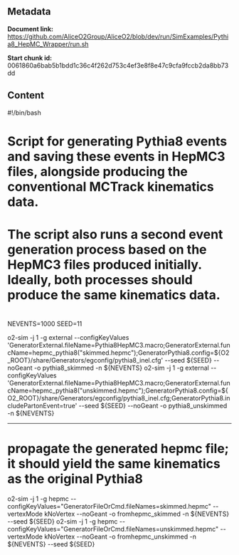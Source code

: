 ## Metadata

**Document link:** https://github.com/AliceO2Group/AliceO2/blob/dev/run/SimExamples/Pythia8_HepMC_Wrapper/run.sh

**Start chunk id:** 0061860a6bab5b1bdd1c36c4f262d753c4ef3e8f8e47c9cfa9fccb2da8bb73dd

## Content

#!/bin/bash

#
# Script for generating Pythia8 events and saving these events in HepMC3 files, alongside producing the conventional MCTrack kinematics data.
#
# The script also runs a second event generation process based on the HepMC3 files produced initially. Ideally, both processes should produce the same kinematics data.
#

NEVENTS=1000
SEED=11

o2-sim -j 1 -g external --configKeyValues 'GeneratorExternal.fileName=Pythia8HepMC3.macro;GeneratorExternal.funcName=hepmc_pythia8("skimmed.hepmc");GeneratorPythia8.config=${O2_ROOT}/share/Generators/egconfig/pythia8_inel.cfg' --seed ${SEED} --noGeant -o pythia8_skimmed -n ${NEVENTS}
o2-sim -j 1 -g external --configKeyValues 'GeneratorExternal.fileName=Pythia8HepMC3.macro;GeneratorExternal.funcName=hepmc_pythia8("unskimmed.hepmc");GeneratorPythia8.config=${O2_ROOT}/share/Generators/egconfig/pythia8_inel.cfg;GeneratorPythia8.includePartonEvent=true' --seed ${SEED} --noGeant -o pythia8_unskimmed -n ${NEVENTS}

---

# propagate the generated hepmc file; it should yield the same kinematics as the original Pythia8
o2-sim -j 1 -g hepmc --configKeyValues="GeneratorFileOrCmd.fileNames=skimmed.hepmc" --vertexMode kNoVertex --noGeant -o fromhepmc_skimmed -n ${NEVENTS} --seed ${SEED}
o2-sim -j 1 -g hepmc --configKeyValues="GeneratorFileOrCmd.fileNames=unskimmed.hepmc" --vertexMode kNoVertex --noGeant -o fromhepmc_unskimmed -n ${NEVENTS} --seed ${SEED}